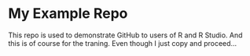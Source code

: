 # My Example Repo

This repo is used to demonstrate GitHub to users of R and R Studio.
And this is of course for the traning. Even though I just copy and proceed...